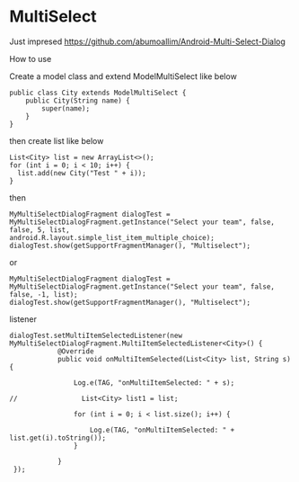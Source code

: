 # MultiSelect

Just impresed https://github.com/abumoallim/Android-Multi-Select-Dialog

How to use

Create a model class and extend ModelMultiSelect like below

    public class City extends ModelMultiSelect {
        public City(String name) {
            super(name);
        }
    }

then create list like below

    List<City> list = new ArrayList<>();
    for (int i = 0; i < 10; i++) {
      list.add(new City("Test " + i));
    }

then

    MyMultiSelectDialogFragment dialogTest = MyMultiSelectDialogFragment.getInstance("Select your team", false, false, 5, list,                android.R.layout.simple_list_item_multiple_choice);
    dialogTest.show(getSupportFragmentManager(), "Multiselect");

or

    MyMultiSelectDialogFragment dialogTest = MyMultiSelectDialogFragment.getInstance("Select your team", false, false, -1, list);
    dialogTest.show(getSupportFragmentManager(), "Multiselect");

listener 

    dialogTest.setMultiItemSelectedListener(new MyMultiSelectDialogFragment.MultiItemSelectedListener<City>() {
                @Override
                public void onMultiItemSelected(List<City> list, String s) {

                    Log.e(TAG, "onMultiItemSelected: " + s);

    //                List<City> list1 = list;

                    for (int i = 0; i < list.size(); i++) {

                        Log.e(TAG, "onMultiItemSelected: " + list.get(i).toString());
                    }

                }
     });

        
    
